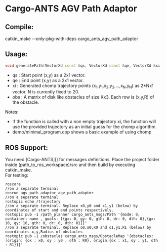 # Cargo-ANTS AGV Path Adaptor

## Compile:

catkin_make --only-pkg-with-deps cargo_ants_agv_path_adaptor

## Usage:

```c++
void generatePath(VectorXd const &qs, VectorXd const &qe, VectorXd &xi, MatrixXd const &obs);
```

- qs : Start point (x,y) as a 2x1 vector.
- qe : End point (x,y) as a 2x1 vector.
- xi : Generated chomp trajectory points (x<sub>1</sub>,y<sub>1</sub>,x<sub>2</sub>,y<sub>2</sub>,...,x<sub>N</sub>,y<sub>N</sub>) as 2*Nx1 vector. N is currently fixed to 20.
- obs : A matrix of disk like obstacles of size Kx3. Each row is (x,y,R) of the obstacle.

Notes:
- If the function is called with a non empty trajectory xi, the function will use the provided trajectory as an initial guess for the chomp algorithm.
- demo/minimal_program.cpp shows a basic example of using chomp

## ROS Support:
You need [Cargo-ANTS][] for messages definitions. Place the project folder inside  (path_to_ros_workspace)/src and then build by executing catkin_make.<br>For testing:

    roscore
    //on a separate terminal
    rosrun agv_path_adaptor agv_path_adaptor
    //on a separate terminal
    rostopic echo /trajectory  
    //on a separate terminal. Replace x0,y0 and x1,y1 (below) by coordinates of start and end points respectively.
    rostopic pub -1 /path_planner cargo_ants_msgs/Path '{mode: 0, container: name , goals: [{gx: 0, gy: 0, gth: 0, dr: 0, dth: 0},{gx: 10, gy: 10, gth: 0, dr: 0, dth: 0}]}'
    //on a separate terminal. Replace o0,o0,R0 and o1,y1,R1 (below) by coordinates x,y,Radius of obstacles
    rostopic pub -1 /obstacles cargo_ants_msgs/ObstacleMap '{obstacles:[origin: {ox : x0, oy : y0 , oth : R0}, origin:{ox : x1, oy : y1, oth : R1}]}'



[cmake]: http://cmake.org/
[eigen]: http://eigen.tuxfamily.org/
[gtk+]: http://www.gtk.org/
[chomp]: http://www.nathanratliff.com/research/chomp
 
 
